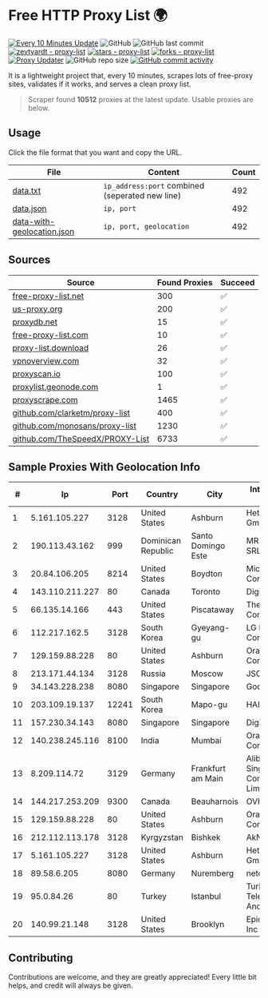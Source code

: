 
# Free HTTP Proxy List 🌍

[![Every 10 Minutes Update](https://github.com/mertguvencli/http-proxy-list/actions/workflows/main.yml/badge.svg?branch=main)](https://github.com/mertguvencli/http-proxy-list/actions/workflows/main.yml)
![GitHub](https://img.shields.io/github/license/mertguvencli/http-proxy-list)
![GitHub last commit](https://img.shields.io/github/last-commit/mertguvencli/http-proxy-list)
[![zevtyardt - proxy-list](https://img.shields.io/static/v1?label=zevtyardt&message=proxy-list&color=blue&logo=github)](https://github.com/zevtyardt/proxy-list "Go to GitHub repo")
[![stars - proxy-list](https://img.shields.io/github/stars/zevtyardt/proxy-list?style=social)](https://github.com/zevtyardt/proxy-list)
[![forks - proxy-list](https://img.shields.io/github/forks/zevtyardt/proxy-list?style=social)](https://github.com/zevtyardt/proxy-list)
[![Proxy Updater](https://github.com/zevtyardt/proxy-list/workflows/Proxy%20Updater/badge.svg)](https://github.com/zevtyardt/proxy-list/actions?query=workflow:"Proxy+Updater")
![GitHub repo size](https://img.shields.io/github/repo-size/zevtyardt/proxy-list)
[![GitHub commit activity](https://img.shields.io/github/commit-activity/m/zevtyardt/proxy-list?logo=commits)](https://github.com/zevtyardt/proxy-list/commits/main)

It is a lightweight project that, every 10 minutes, scrapes lots of free-proxy sites, validates if it works, and serves a clean proxy list.

> Scraper found **10512** proxies at the latest update. Usable proxies are below.

## Usage

Click the file format that you want and copy the URL.

|File|Content|Count|
|----|-------|-----|
|[data.txt](https://raw.githubusercontent.com/mertguvencli/http-proxy-list/main/proxy-list/data.txt)|`ip_address:port` combined (seperated new line)|492|
|[data.json](https://raw.githubusercontent.com/mertguvencli/http-proxy-list/main/proxy-list/data.json)|`ip, port`|492|
|[data-with-geolocation.json](https://raw.githubusercontent.com/mertguvencli/http-proxy-list/main/proxy-list/data-with-geolocation.json)|`ip, port, geolocation`|492|

## Sources

|Source|Found Proxies|Succeed|
|------|-------------|-------|
|[free-proxy-list.net](https://free-proxy-list.net)|300|✅|
|[us-proxy.org](https://www.us-proxy.org)|200|✅|
|[proxydb.net](http://proxydb.net)|15|✅|
|[free-proxy-list.com](https://free-proxy-list.com/?page=&port=&type%5B%5D=http&type%5B%5D=https&up_time=0&search=Search)|10|✅|
|[proxy-list.download](https://www.proxy-list.download/HTTP)|26|✅|
|[vpnoverview.com](https://vpnoverview.com/privacy/anonymous-browsing/free-proxy-servers)|32|✅|
|[proxyscan.io](https://www.proxyscan.io)|100|✅|
|[proxylist.geonode.com](https://proxylist.geonode.com/api/proxy-list?limit=300&page=1&sort_by=lastChecked&sort_type=desc&protocols=http,https)|1|✅|
|[proxyscrape.com](https://api.proxyscrape.com/v2/?request=displayproxies&protocol=http&timeout=10000&country=all&ssl=all&anonymity=all)|1465|✅|
|[github.com/clarketm/proxy-list](https://raw.githubusercontent.com/clarketm/proxy-list/master/proxy-list-raw.txt)|400|✅|
|[github.com/monosans/proxy-list](https://raw.githubusercontent.com/monosans/proxy-list/main/proxies/http.txt)|1230|✅|
|[github.com/TheSpeedX/PROXY-List](https://raw.githubusercontent.com/TheSpeedX/PROXY-List/master/http.txt)|6733|✅|


## Sample Proxies With Geolocation Info

|#|Ip|Port|Country|City|Internet Service Provider|
|-|--|----|-------|----|-------------------------|
|1|5.161.105.227|3128|United States|Ashburn|Hetzner Online GmbH|
|2|190.113.43.162|999|Dominican Republic|Santo Domingo Este|MR Networking, SRL|
|3|20.84.106.205|8214|United States|Boydton|Microsoft Corporation|
|4|143.110.211.227|80|Canada|Toronto|DigitalOcean, LLC|
|5|66.135.14.166|443|United States|Piscataway|The Constant Company, LLC|
|6|112.217.162.5|3128|South Korea|Gyeyang-gu|LG DACOM Corporation|
|7|129.159.88.228|80|United States|Ashburn|Oracle Corporation|
|8|213.171.44.134|3128|Russia|Moscow|JSC Comcor|
|9|34.143.228.238|8080|Singapore|Singapore|Google LLC|
|10|203.109.19.137|12241|South Korea|Mapo-gu|HAIonNet|
|11|157.230.34.143|8080|Singapore|Singapore|DigitalOcean, LLC|
|12|140.238.245.116|8100|India|Mumbai|Oracle Corporation|
|13|8.209.114.72|3129|Germany|Frankfurt am Main|Alibaba.com Singapore E-Commerce Private Limited|
|14|144.217.253.209|9300|Canada|Beauharnois|OVH SAS|
|15|129.159.88.228|80|United States|Ashburn|Oracle Corporation|
|16|212.112.113.178|3128|Kyrgyzstan|Bishkek|AkNet|
|17|5.161.105.227|3128|United States|Ashburn|Hetzner Online GmbH|
|18|89.58.6.205|8080|Germany|Nuremberg|netcup GmbH|
|19|95.0.84.26|80|Turkey|Istanbul|Turk Telekomunikasyon Anonim Sirketi|
|20|140.99.21.148|3128|United States|Brooklyn|EpicUp Holdings Inc|



## Contributing

Contributions are welcome, and they are greatly appreciated! Every
little bit helps, and credit will always be given.

